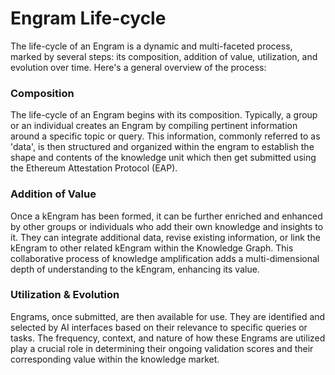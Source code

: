 # Engram Life-cycle

The life-cycle of an Engram is a dynamic and multi-faceted process, marked by several steps: its composition, addition of value, utilization, and evolution over time. Here's a general overview of the process:

### Composition&#x20;

The life-cycle of an Engram begins with its composition. Typically, a group or an individual creates an Engram by compiling pertinent information around a specific topic or query. This information, commonly referred to as 'data', is then structured and organized within the engram to establish the shape and contents of the knowledge unit which then get submitted using the Ethereum Attestation Protocol (EAP).

### Addition of Value

Once a kEngram has been formed, it can be further enriched and enhanced by other groups or individuals who add their own knowledge and insights to it. They can integrate additional data, revise existing information, or link the kEngram to other related kEngram within the Knowledge Graph. This collaborative process of knowledge amplification adds a multi-dimensional depth of understanding to the kEngram, enhancing its value.

### Utilization & Evolution&#x20;

Engrams, once submitted, are then available for use. They are identified and selected by AI interfaces based on their relevance to specific queries or tasks. The frequency, context, and nature of how these Engrams are utilized play a crucial role in determining their ongoing validation scores and their corresponding value within the knowledge market.
